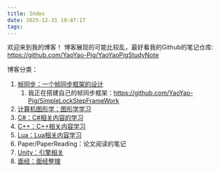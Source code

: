```yaml
---
title: Index
date: 2025-12-31 19:47:17
tags:
---
```


欢迎来到我的博客！
博客展现的可能比较乱，最好看我的Github的笔记仓库: https://github.com/YaoYao-Pig/YaoYaoPigStudyNote

博客分类：

1. [帧同步：一个帧同步框架的设计](https://github.com/YaoYao-Pig/YaoYaoPigStudyNote/tree/main/%E5%B8%A7%E5%90%8C%E6%AD%A5)
   1. 我正在搭建自己的帧同步框架：https://github.com/YaoYao-Pig/SimpleLockStepFrameWork
2. [计算机图形学：图形学学习](https://github.com/YaoYao-Pig/YaoYaoPigStudyNote/tree/main/%E8%AE%A1%E7%AE%97%E6%9C%BA%E5%9B%BE%E5%BD%A2%E5%AD%A6)
3. [C#：C#相关内容的学习](https://github.com/YaoYao-Pig/YaoYaoPigStudyNote/tree/main/C%23)
4. [C++：C++相关内容学习](https://github.com/YaoYao-Pig/YaoYaoPigStudyNote/tree/main/C%2B%2B)
5. [Lua：Lua相关内容学习](https://github.com/YaoYao-Pig/YaoYaoPigStudyNote/tree/main/Lua)
6. Paper/PaperReading：论文阅读的笔记
7. [Unity：引擎相关](https://github.com/YaoYao-Pig/YaoYaoPigStudyNote/tree/main/Unity)
8. [面经：面经整理](https://github.com/YaoYao-Pig/YaoYaoPigStudyNote/tree/main/%E9%9D%A2%E7%BB%8F)
